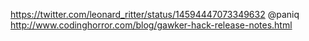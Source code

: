 https://twitter.com/leonard_ritter/status/14594447073349632 @paniq http://www.codinghorror.com/blog/gawker-hack-release-notes.html